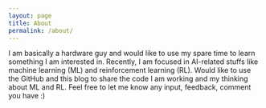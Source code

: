 ```yaml
---
layout: page
title: About
permalink: /about/
---
```


I am basically a hardware guy and would like to use my spare time to learn something I am interested in.
Recently, I am focused in AI-related stuffs like machine learning (ML) and reinforcement learning (RL).
Would like to use the GitHub and this blog to share the code I am working and my thinking about ML and RL.
Feel free to let me know any input, feedback, comment you have :)

